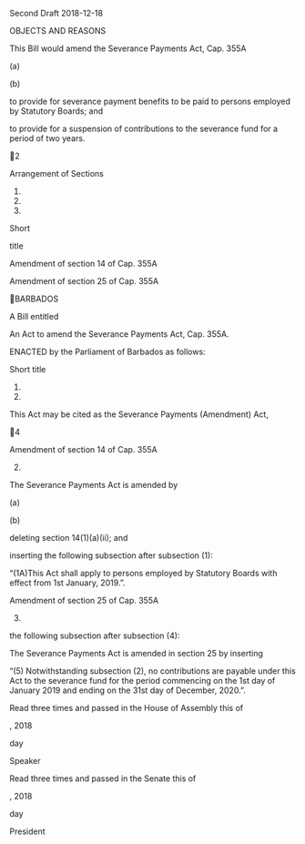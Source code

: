 Second Draft 2018-12-18

OBJECTS AND REASONS

This Bill would amend the Severance Payments Act, Cap. 355A

(a)

(b)

to  provide  for  severance  payment  benefits  to  be  paid  to  persons
employed by Statutory Boards; and

to provide for a suspension of contributions to the severance fund for
a period of two years.

2

Arrangement of Sections

1.

2.

3.

Short

title

Amendment of section 14 of Cap. 355A

Amendment of section 25 of Cap. 355A

BARBADOS

A Bill entitled

An Act to amend the Severance Payments Act, Cap. 355A.

ENACTED by the Parliament of Barbados as follows:

Short title

1.
2018.

This Act may be cited as the Severance Payments (Amendment) Act,

4

Amendment of section 14 of Cap. 355A

2.

The Severance Payments Act is amended by

(a)

(b)

deleting section 14(1)(a)(ii); and

inserting the following  subsection after subsection (1):

“(1A)This  Act shall apply to persons employed by  Statutory Boards
with effect from 1st January, 2019.”.

Amendment of section 25 of Cap. 355A

3.
the following  subsection after subsection (4):

The Severance Payments Act is amended in section 25 by inserting

“(5)  Notwithstanding  subsection  (2),  no  contributions  are  payable
under this Act to the severance fund for the period commencing on the
1st  day  of  January  2019  and  ending  on  the  31st  day  of  December,
2020.”.

Read three times and passed in the House of Assembly this
of

,  2018

day

Speaker

Read three times and passed in the Senate this
of

,  2018

day

President

